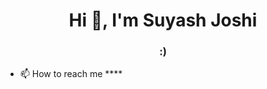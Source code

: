 <h1 align="center">Hi 👋, I'm Suyash Joshi</h1>
<h3 align="center">:)</h3>

- 📫 How to reach me ****
